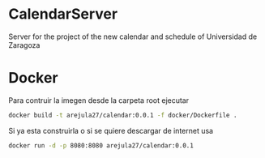 # CalendarServer
Server for the project of the new calendar and schedule of Universidad de Zaragoza

# Docker

Para contruir la imegen desde la carpeta root ejecutar
```bash
docker build -t arejula27/calendar:0.0.1 -f docker/Dockerfile .
```
Si ya esta  construirla o si se quiere descargar de internet usa
```bash
docker run -d -p 8080:8080 arejula27/calendar:0.0.1 
```

